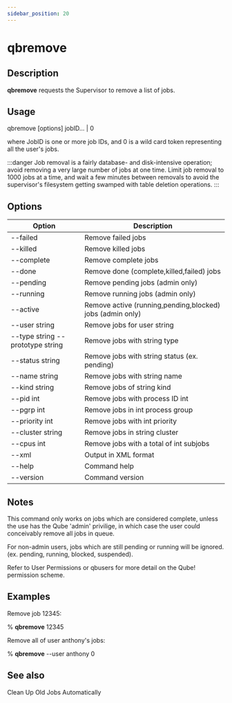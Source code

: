 ```yaml
---
sidebar_position: 20
---
```


# qbremove

## Description
**qbremove** requests the Supervisor to remove a list of jobs.

## Usage 
qbremove [options] jobID... | 0

where JobID is one or more job IDs, and 0 is a wild card token representing all the user's jobs.

:::danger
Job removal is a fairly database- and disk-intensive operation; avoid removing a very large number of jobs at one time. Limit job removal to 1000 jobs at a time, and wait a few minutes between removals to avoid the supervisor's filesystem getting swamped with table deletion operations.
:::

## Options
| Option | Description |
| ---    | ---         |
| --failed | Remove failed jobs |
| --killed | Remove killed jobs |
| --complete | Remove complete jobs |
| --done | Remove done (complete,killed,failed) jobs |
| --pending | Remove pending jobs (admin only) |
| --running | Remove running jobs (admin only) |
| --active | Remove active (running,pending,blocked) jobs (admin only) |
| --user string | Remove jobs for user string |
| --type string --prototype string | Remove jobs with string type |
| --status string | Remove jobs with string status (ex. pending) |
| --name string | Remove jobs with string name |
| --kind string | Remove jobs of string kind |
| --pid int | Remove jobs with process ID int |
| --pgrp int | Remove jobs in int process group |
| --priority int | Remove jobs with int priority |
| --cluster string | Remove jobs in string cluster |
| --cpus int | Remove jobs with a total of int subjobs |
| --xml | Output in XML format |
| --help | Command help |
| --version | Command version |


## Notes
This command only works on jobs which are considered complete, unless the use has the Qube 'admin' privilige, in which case the user could conceivably remove all jobs in queue.

For non-admin users, jobs which are still pending or running will be ignored. (ex. pending, running, blocked, suspended). 

Refer to User Permissions or qbusers for more detail on the Qube! permission scheme.

## Examples
Remove job 12345:

% **qbremove** 12345

Remove all of user anthony's jobs:

% **qbremove** --user anthony 0

## See also
Clean Up Old Jobs Automatically

